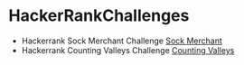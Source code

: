 # HackerRankChallenges
- Hackerrank Sock Merchant Challenge [Sock Merchant](https://github.com/WastedHymn/HackerRankChallenges/blob/master/CountingValleys.java)
- Hackerrank Counting Valleys Challenge [Counting Valleys](https://github.com/WastedHymn/HackerRankChallenges/blob/master/CountingValleys.java)
